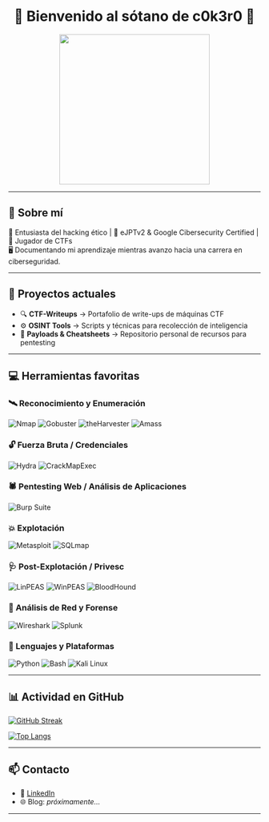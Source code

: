 <h1 align="center">👾 Bienvenido al sótano de c0k3r0 👾</h1>

<p align="center">
  <img src="https://media2.giphy.com/media/v1.Y2lkPTc5MGI3NjExM2lxNGF2ZDUxNmptdjQxZHh0eWowYzNubWxma3ptZDdhZWg5YjM4aSZlcD12MV9pbnRlcm5hbF9naWZfYnlfaWQmY3Q9cw/xULW8l2gXuRPmsQe8U/giphy.gif" width="300">
</p>


---

## 🧠 Sobre mí

🎩 Entusiasta del hacking ético | 🧠 eJPTv2 & Google Cibersecurity Certified | 🔐 Jugador de CTFs  
🖥️ Documentando mi aprendizaje mientras avanzo hacia una carrera en ciberseguridad.

---

## 🧪 Proyectos actuales

- 🔍 **CTF-Writeups** → Portafolio de write-ups de máquinas CTF  
- ⚙️ **OSINT Tools** → Scripts y técnicas para recolección de inteligencia  
- 📁 **Payloads & Cheatsheets** → Repositorio personal de recursos para pentesting

---

## 💻 Herramientas favoritas

### 🛰️ Reconocimiento y Enumeración
![Nmap](https://img.shields.io/badge/-Nmap-grey)
![Gobuster](https://img.shields.io/badge/-Gobuster-yellow)
![theHarvester](https://img.shields.io/badge/-theHarvester-lightgrey)
![Amass](https://img.shields.io/badge/-Amass-darkgreen)

### 🔓 Fuerza Bruta / Credenciales
![Hydra](https://img.shields.io/badge/-Hydra-black)
![CrackMapExec](https://img.shields.io/badge/-CME-darkred)

### 🕷️ Pentesting Web / Análisis de Aplicaciones
![Burp Suite](https://img.shields.io/badge/-Burp%20Suite-orange)

### 💥 Explotación
![Metasploit](https://img.shields.io/badge/-Metasploit-red)
![SQLmap](https://img.shields.io/badge/-SQLmap-yellow)

### 🩺 Post-Explotación / Privesc
![LinPEAS](https://img.shields.io/badge/-LinPEAS-green)
![WinPEAS](https://img.shields.io/badge/-WinPEAS-blue)
![BloodHound](https://img.shields.io/badge/-BloodHound-darkblue)

### 📡 Análisis de Red y Forense
![Wireshark](https://img.shields.io/badge/-Wireshark-blue)
![Splunk](https://img.shields.io/badge/-Splunk-black)

### 🐍 Lenguajes y Plataformas
![Python](https://img.shields.io/badge/-Python-black?logo=python)
![Bash](https://img.shields.io/badge/-Bash-darkgreen)
![Kali Linux](https://img.shields.io/badge/-Kali%20Linux-blue?logo=linux)


---

## 📊 Actividad en GitHub

[![GitHub Streak](https://streak-stats.demolab.com?user=c0k3r0&theme=dark&hide_border=true)](https://git.io/streak-stats)

[![Top Langs](https://github-readme-stats.vercel.app/api/top-langs/?username=c0k3r0&layout=compact&theme=tokyonight)](https://github.com/anuraghazra/github-readme-stats)

---

## 📫 Contacto

- 🔗 [LinkedIn](https://linkedin.com/in/jorge-ruiz-ojosnegros-b5b2922b7)  
- 🌐 Blog: *próximamente...*

---

